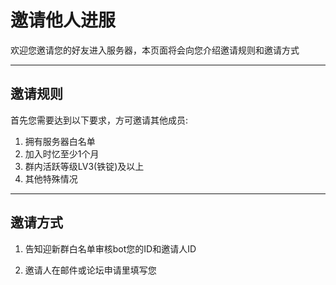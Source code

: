 # 邀请他人进服

欢迎您邀请您的好友进入服务器，本页面将会向您介绍邀请规则和邀请方式

-----

## 邀请规则

首先您需要达到以下要求，方可邀请其他成员:

1. 拥有服务器白名单
2. 加入时忆至少1个月
3. 群内活跃等级LV3(铁锭)及以上
4. 其他特殊情况

-----
## 邀请方式

1. 告知迎新群白名单审核bot您的ID和邀请人ID

2. 邀请人在邮件或论坛申请里填写您
